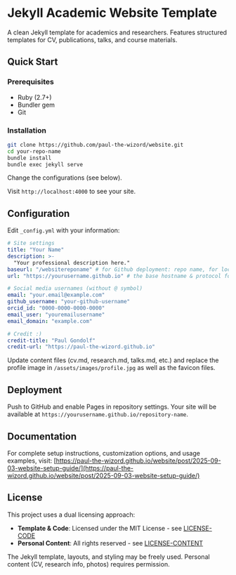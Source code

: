 # Jekyll Academic Website Template

A clean Jekyll template for academics and researchers. Features structured templates for CV, publications, talks, and course materials.

## Quick Start

### Prerequisites

- Ruby (2.7+)
- Bundler gem
- Git

### Installation

```bash
git clone https://github.com/paul-the-wizord/website.git
cd your-repo-name
bundle install
bundle exec jekyll serve
```

Change the configurations (see below).

Visit `http://localhost:4000` to see your site.

## Configuration

Edit `_config.yml` with your information:

```yaml
# Site settings
title: "Your Name"
description: >-
  "Your professional description here."
baseurl: "/websitereponame" # for Github deployment: repo name, for local deployment: ""
url: "https://yourusername.github.io" # the base hostname & protocol for your site

# Social media usernames (without @ symbol)
email: "your.email@example.com"
github_username: "your-github-username"
orcid_id: "0000-0000-0000-0000"
email_user: "youremailusername"
email_domain: "example.com"

# Credit :) 
credit-title: "Paul Gondolf"
credit-url: "https://paul-the-wizord.github.io"
```

Update content files (cv.md, research.md, talks.md, etc.) and replace the profile image in `/assets/images/profile.jpg` as well as the favicon files.

## Deployment

Push to GitHub and enable Pages in repository settings. Your site will be available at `https://yourusername.github.io/repository-name`.

## Documentation

For complete setup instructions, customization options, and usage examples, visit: [https://paul-the-wizord.github.io/website/post/2025-09-03-website-setup-guide/](https://paul-the-wizord.github.io/website/post/2025-09-03-website-setup-guide/)

## License

This project uses a dual licensing approach:

- **Template & Code**: Licensed under the MIT License - see [LICENSE-CODE](LICENSE-CODE)
- **Personal Content**: All rights reserved - see [LICENSE-CONTENT](LICENSE-CONTENT)

The Jekyll template, layouts, and styling may be freely used. Personal content
(CV, research info, photos) requires permission.
